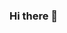 ### Hi there 👋

<!--
**batalova90/batalova90** is a ✨ _special_ ✨ repository because its `README.md` (this file) appears on your GitHub profile.

Here are some ideas to get you started:
![Batalova's GitHub stats](https://github-readme-stats.vercel.app/api?username=batalova90&theme=cobalt&show_icons=true)
![Anurag's GitHub stats](https://github-readme-stats.vercel.app/api?username=anuraghazra&theme=dark&show_icons=true)
[![Top Langs](https://github-readme-stats.vercel.app/api/top-langs/?username=batalova90&layout=compact)](https://github.com/batalova90/github-readme-stats)
- 🔭 I’m currently working on ...
- 🌱 I’m currently learning ...
- 👯 I’m looking to collaborate on ...
- 🤔 I’m looking for help with ...
- 💬 Ask me about ...
- 📫 How to reach me: ...
- 😄 Pronouns: ...
- ⚡ Fun fact: ...
-->
